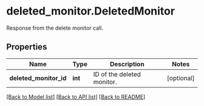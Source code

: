 # deleted_monitor.DeletedMonitor

Response from the delete monitor call.
## Properties
Name | Type | Description | Notes
------------ | ------------- | ------------- | -------------
**deleted_monitor_id** | **int** | ID of the deleted monitor. | [optional] 

[[Back to Model list]](../README.md#documentation-for-models) [[Back to API list]](../README.md#documentation-for-api-endpoints) [[Back to README]](../README.md)


